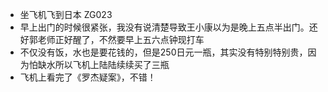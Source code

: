 - 坐飞机飞到日本 ZG023
- 早上出门的时候很紧张，我没有说清楚导致王小康以为是晚上五点半出门。还好郭老师正好醒了，不然要早上五六点钟现打车
- 不仅没有饭，水也是要花钱的，但是250日元一瓶，其实没有特别特别贵，因为怕缺水所以飞机上陆陆续续买了三瓶
- 飞机上看完了《罗杰疑案》，不错！